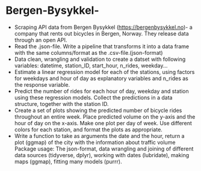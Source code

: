 # Bergen-Bysykkel-
- Scraping API data from Bergen Bysykkel (https://bergenbysykkel.no)- a company that rents out bicycles in Bergen, Norway. They release data through an open API.
- Read the .json-file. Write a pipeline that transforms it into a data frame with the same columns/format as the .csv-file.(json-format)
- Data clean, wrangling and validation to create a datset with following variables: datetime, station_ID, start_hour, n_rides, weekday...
- Estimate a linear regression model for each of the stations, using factors for weekdays and hour of day as explanatory variables and n_rides as the response variable. 
- Predict the number of rides for each hour of day, weekday and station using these regression models. Collect the predictions in a data structure, together with the station ID.
- Create a set of plots showing the predicted number of bicycle rides throughout an entire week. Place predicted volume on the y-axis and the hour of day on the x-axis. Make one plot per day of week. Use different colors for each station, and format the plots as appropriate.
- Write a function to take as arguments the date and the hour, return a plot (ggmap) of the city with the information about traffic volume
Package usage: The json-format, data wrangling and joining of different data sources (tidyverse, dplyr), working with dates (lubridate), making maps (ggmap), fitting many models (purrr).
